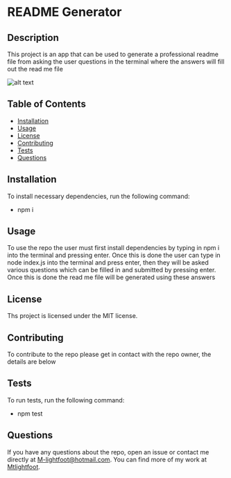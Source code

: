 # README Generator

## Description
This project is an app that can be used to generate a professional readme file from asking the user questions in the terminal where the answers will fill out the read me file

![alt text](https://img.shields.io/badge/License-MIT-green)

## Table of Contents

* [Installation](#installation)
* [Usage](#usage)
* [License](#license)
* [Contributing](#contributing)
* [Tests](#tests)
* [Questions](#questions)

## Installation
To install necessary dependencies, run the following command:
* npm i

## Usage
To use the repo the user must first install dependencies by typing in npm i into the terminal and pressing enter. Once this is done the user can type in node index.js into the terminal and press enter, then they will be asked various questions which can be filled in and submitted by pressing enter. Once this is done the read me file will be generated using these answers


## License
Ths project is licensed under the MIT license.

## Contributing
To contribute to the repo please get in contact with the repo owner, the details are below

## Tests
To run tests, run the following command:
* npm test

## Questions
If you have any questions about the repo, open an issue or contact me directly at M-lightfoot@hotmail.com. You can find more of my work at [Mtlightfoot](https://github.com/Mtlightfoot).
